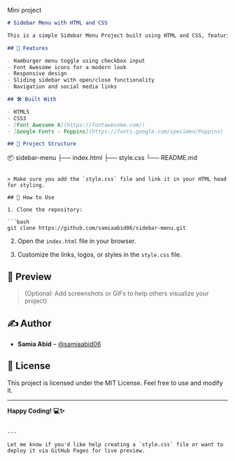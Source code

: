 Mini project

```markdown
# Sidebar Menu with HTML and CSS

This is a simple Sidebar Menu Project built using HTML and CSS, featuring a sliding sidebar with social media icons and navigation links. It is a responsive and visually appealing menu, inspired by modern UI designs.

## 🚀 Features

- Hamburger menu toggle using checkbox input
- Font Awesome icons for a modern look
- Responsive design
- Sliding sidebar with open/close functionality
- Navigation and social media links

## 🛠️ Built With

- HTML5
- CSS3
- [Font Awesome 6](https://fontawesome.com/)
- [Google Fonts - Poppins](https://fonts.google.com/specimen/Poppins)

## 📁 Project Structure

```

📦 sidebar-menu
├── index.html
├── style.css
└── README.md

````

> Make sure you add the `style.css` file and link it in your HTML head for styling.

## 🔧 How to Use

1. Clone the repository:

```bash
git clone https://github.com/samiaabid06/sidebar-menu.git
````

2. Open the `index.html` file in your browser.

3. Customize the links, logos, or styles in the `style.css` file.

## 📸 Preview

> (Optional: Add screenshots or GIFs to help others visualize your project)

## ✍️ Author

* **Samia Abid** – [@samiaabid06](https://github.com/samiaabid06)

## 📜 License

This project is licensed under the MIT License. Feel free to use and modify it.

---

**Happy Coding! 💻✨**

```

---

Let me know if you'd like help creating a `style.css` file or want to deploy it via GitHub Pages for live preview.
```
